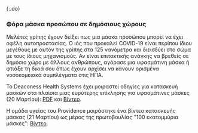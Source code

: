 {:.do}
### Φόρα μάσκα προσώπου σε δημόσιους χώρους

Μελέτες γρίπης έχουν δείξει πως μια μάσκα προσώπου μπορεί να έχει οφέλη αυτοπροστασίας. Ο ιός που προκαλεί COVID-19 είναι περίπου ίδιου μεγέθους με αυτόν της γρίπης στα 125 νανόμετρα και διεισδύει στο σώμα με τους ίδιους μηχανισμούς. Αν είναι επιτακτικής ανάγκης να βρεθείς σε δημόσιο χώρο με άλλους ανθρώπους, αγόρασε μια υφασμάτινη μάσκα ή φτιάξε τη δικιά σου όπως έχουν αρχίσει να κάνουν ορισμένα νοσοκομειακά συμπλέγματα στις ΗΠΑ.

Το Deaconess Health Systems έχει μοιραστεί οδηγίες για κατασκευή μασκών στα πλαίσια μιας ευρύτερης επίκλησης για υφασμάτινες μάσκες (20 Μαρτίου): [PDF](https://www.deaconess.com/How-to-make-a-Face-Mask/Documents-Mask/Mask-Information) και [Βίντεο](https://youtu.be/9tBg0Os5FWQ).

Η ομάδα υγείας του Providence μοιράστηκε ένα βίντεο κατασκευής μάσκας
(21 Μαρτίου) ως μέρος της πρωτοβουλίας "100 εκατομμύρια μάσκες": [Βίντεο](https://vimeo.com/399324367/13cd93f150).
